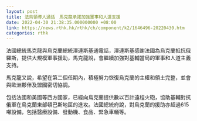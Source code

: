```yaml
---
layout: post
title: 法烏領導人通話　馬克龍承諾加強軍事和人道支援
date: 2022-04-30 21:38:35.000000000 +08:00
link: https://news.rthk.hk/rthk/ch/component/k2/1646496-20220430.htm
categories: rthk
---
```


法國總統馬克龍與烏克蘭總統澤連斯基通電話，澤連斯基感謝法國為烏克蘭抵抗俄羅斯，提供大規模軍事援助，馬克龍說，會繼續加強對基輔當局的軍事和人道主義支持。

馬克龍又說，希望在第二個任期內，積極努力恢復烏克蘭的主權和領土完整，並會與歐洲夥伴及盟國密切協調。

包括法國和美國等西方國家，已經向烏克蘭提供數以百計遠程火砲，協助基輔對抗俄軍在烏克蘭東部頓巴斯地區的進攻。法國總統府說，對烏克蘭的援助亦超過615噸設備，包括醫療設備、發動機、食品、緊急車輛等。
